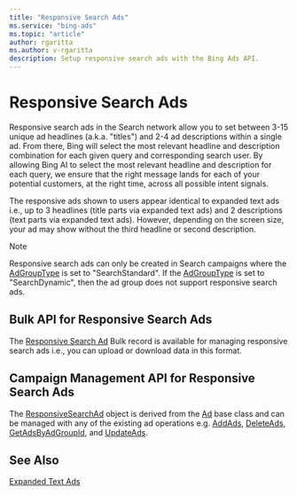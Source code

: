 ```yaml
---
title: "Responsive Search Ads"
ms.service: "bing-ads"
ms.topic: "article"
author: rgaritta
ms.author: v-rgaritta
description: Setup responsive search ads with the Bing Ads API.
---
```

# Responsive Search Ads
Responsive search ads in the Search network allow you to set between 3-15 unique ad headlines (a.k.a. "titles") and 2-4 ad descriptions within a single ad. From there, Bing will select the most relevant headline and description combination for each given query and corresponding search user. By allowing Bing AI to select the most relevant headline and description for each query, we ensure that the right message lands for each of your potential customers, at the right time, across all possible intent signals. 

The responsive ads shown to users appear identical to expanded text ads i.e., up to 3 headlines (title parts via expanded text ads) and 2 descriptions (text parts via expanded text ads). However, depending on the screen size, your ad may show without the third headline or second description.

> [!NOTE]
> Responsive search ads can only be created in Search campaigns where the [AdGroupType](../campaign-management-service/adgroup.md#adgrouptype) is set to "SearchStandard". If the [AdGroupType](../campaign-management-service/adgroup.md#adgrouptype) is set to "SearchDynamic", then the ad group does not support responsive search ads.  

## <a name="bulk"></a>Bulk API for Responsive Search Ads
The [Responsive Search Ad](../bulk-service/responsive-search-ad.md) Bulk record is available for managing responsive search ads i.e., you can upload or download data in this format.

## <a name="campaign"></a>Campaign Management API for Responsive Search Ads
The [ResponsiveSearchAd](../campaign-management-service/responsivesearchad.md) object is derived from the [Ad](../campaign-management-service/ad.md) base class and can be managed with any of the existing ad operations e.g. [AddAds](../campaign-management-service/addads.md), [DeleteAds](../campaign-management-service/deleteads.md), [GetAdsByAdGroupId](../campaign-management-service/getadsbyadgroupid.md), and [UpdateAds](../campaign-management-service/updateads.md). 

## See Also
[Expanded Text Ads](expanded-text-ads.md)  
